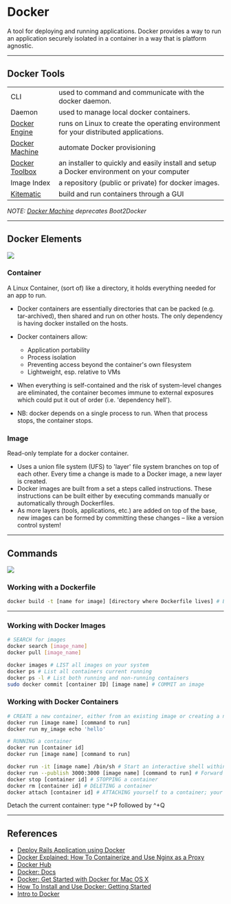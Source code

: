 # Docker

A tool for deploying and running applications. Docker provides a way to run an application securely isolated in a container in a way that is platform agnostic.

---

## Docker Tools

|                                  |                                                                                            |
|----------------------------------|--------------------------------------------------------------------------------------------|
| CLI                              | used to command and communicate with the docker daemon.                                    |
| Daemon                           | used to manage local docker containers.                                                    |
| [Docker Engine][docker engine]   | runs on Linux to create the operating environment for your distributed applications.       |
| [Docker Machine][docker machine] | automate Docker provisioning                                                               |
| [Docker Toolbox][toolbox]        | an installer to quickly and easily install and setup a Docker environment on your computer |
| Image Index                      | a repository (public or private) for docker images.                                        |
| [Kitematic][kitematic]           | build and run containers through a GUI                                                     |

*NOTE: [Docker Machine](https://docs.docker.com/machine) deprecates Boot2Docker*

---

## Docker Elements

![](https://m3xg3lob3p2dp7jl2yeyci13-wpengine.netdna-ssl.com/wp-content/uploads/2014/06/DockerizeImage2.png)

### Container

A Linux Container, (sort of) like a directory, it holds everything needed for an app to run.

-   Docker containers are essentially directories that can be packed (e.g. tar-archived), then shared and run on other hosts. The only dependency is having docker installed on the hosts.

-   Docker containers allow:

    -   Application portability
    -   Process isolation
    -   Preventing access beyond the container's own filesystem
    -   Lightweight, esp. relative to VMs

-   When everything is self-contained and the risk of system-level changes are eliminated, the container becomes immune to external exposures which could put it out of order (i.e. 'dependency hell').

-   NB: docker depends on a single process to run. When that process stops, the container stops.

### Image

Read-only template for a docker container.

-   Uses a union file system (UFS) to 'layer' file system branches on top of each other. Every time a change is made to a Docker image, a new layer is created.
-   Docker images are built from a set a steps called instructions. These instructions can be built either by executing commands manually or automatically through Dockerfiles.
-   As more layers (tools, applications, etc.) are added on top of the base, new images can be formed by committing these changes – like a version control system!

---

## Commands

![](https://docs.docker.com/tutimg/container_explainer.png)

### Working with a Dockerfile

```sh
docker build -t [name for image] [directory where Dockerfile lives] # BUILDING an image from a dockerfile
```

---

### Working with Docker Images

```sh
# SEARCH for images
docker search [image_name]
docker pull [image_name]

docker images # LIST all images on your system
docker ps # List all containers current running
docker ps -l # List both running and non-running containers
sudo docker commit [container ID] [image name] # COMMIT an image
```

### Working with Docker Containers

```sh
# CREATE a new container, either from an existing image or creating a new one:
docker run [image name] [command to run]
docker run my_image echo 'hello'

# RUNNING a container
docker run [container id]
docker run [image name] [command to run]

docker run -it [image name] /bin/sh # Start an interactive shell within your container
docker run --publish 3000:3000 [image name] [command to run] # Forward a port on the host to a port on the container
docker stop [container id] # STOPPING a container
docker rm [container id] # DELETING a container
docker attach [container id] # ATTACHING yourself to a container; your console will run commands within the container itself
```

Detach the current container: type ^+P followed by ^+Q

---

## References

-   [Deploy Rails Application using Docker](http://steveltn.me/blog/2014/03/15/deploy-rails-applications-using-docker)
-   [Docker Explained: How To Containerize and Use Nginx as a Proxy](https://www.digitalocean.com/community/tutorials/docker-explained-how-to-containerize-and-use-nginx-as-a-proxy)
-   [Docker Hub][docker-hub]
-   [Docker: Docs](https://docs.docker.com)
-   [Docker: Get Started with Docker for Mac OS X](https://docs.docker.com/mac/)
-   [How To Install and Use Docker: Getting Started](https://www.digitalocean.com/community/tutorials/how-to-install-and-use-docker-getting-started)
-   [Intro to Docker](http://jdlm.info/ds-docker-demo/#15)

[docker engine]: "https://www.docker.com/products/docker-engine"
[docker machine]: "https://docs.docker.com/machine"
[docker-hub]: "https://hub.docker.com"
[kitematic]: "https://kitematic.com"
[toolbox]: "https://www.docker.com/products/docker-toolbox"
